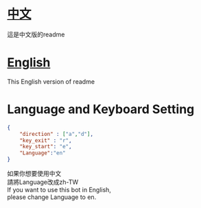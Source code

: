 # [中文](https://github.com/Madfater/AutoTemtem/blob/master/readmes/readme.en.md)  
這是中文版的readme  

# [English](https://github.com/Madfater/AutoTemtem/blob/master/readmes/readme.zh_TW.md)
This English version of readme

# Language and Keyboard Setting 
```json
{
    "direction" : ["a","d"],
    "key_exit" : "r",
    "key_start": "e",
    "Language":"en"
}
```
如果你想要使用中文  
請將Language改成zh-TW  
If you want to use this bot in English,  
please change Language to en.